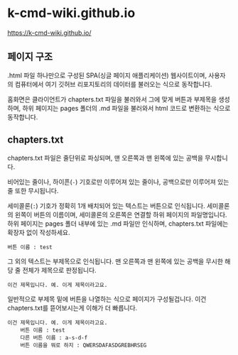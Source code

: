 # k-cmd-wiki.github.io

https://k-cmd-wiki.github.io/

## 페이지 구조

.html 파일 하나만으로 구성된 SPA(싱글 페이지 애플리케이션) 웹사이트이며, 사용자의 컴퓨터에서 여기 깃허브 리포지토리의 데이터를 불러오는 식으로 동작합니다.

홈화면은 클라이언트가 chapters.txt 파일을 불러와서 그에 맞게 버튼과 부제목을 생성하며, 하위 페이지는 pages 폴더의 .md 파일을 불러와서 html 코드로 변환하는 식으로 동작합니다.

## chapters.txt

chapters.txt 파일은 줄단위로 파싱되며, 맨 오른쪽과 맨 왼쪽에 있는 공백을 무시합니다.

비어있는 줄이나, 하이픈(`-`) 기호로만 이루어져 있는 줄이나, 공백으로만 이루어져 있는 줄 또한 무시됩니다.

세미콜론(`:`) 기호가 정확히 1개 배치되어 있는 텍스트는 버튼으로 인식됩니다. 세미콜론의 왼쪽이 버튼의 이름이며, 세미콜론의 오른쪽은 연결할 하위 페이지의 파일명입니다. 하위 페이지는 pages 폴더 내부에 있는 .md 파일만 인식하며, chapters.txt 파일에는 확장자 없이 작성하세요.
```
버튼 이름 : test
```

그 외의 텍스트는 부제목으로 인식됩니다. 맨 오른쪽과 맨 왼쪽에 있는 공백을 무시한 해당 줄 전체가 제목으로 판정됩니다.
```
이건 제목입니다. 예. 이게 제목이라고요.
```

일반적으로 부제목 밑에 버튼을 나열하는 식으로 페이지가 구성될겁니다. 이건 chapters.txt를 뜯어보시는게 이해가 더 빠릅니다.
```
이건 제목입니다. 예. 이게 제목이라고요.
    버튼 이름 : test
    다른 버튼 이름 : a-s-d-f
    버튼 이름을 뭐로 하지 : QWERSDAFASDGREBHRSEG
```

